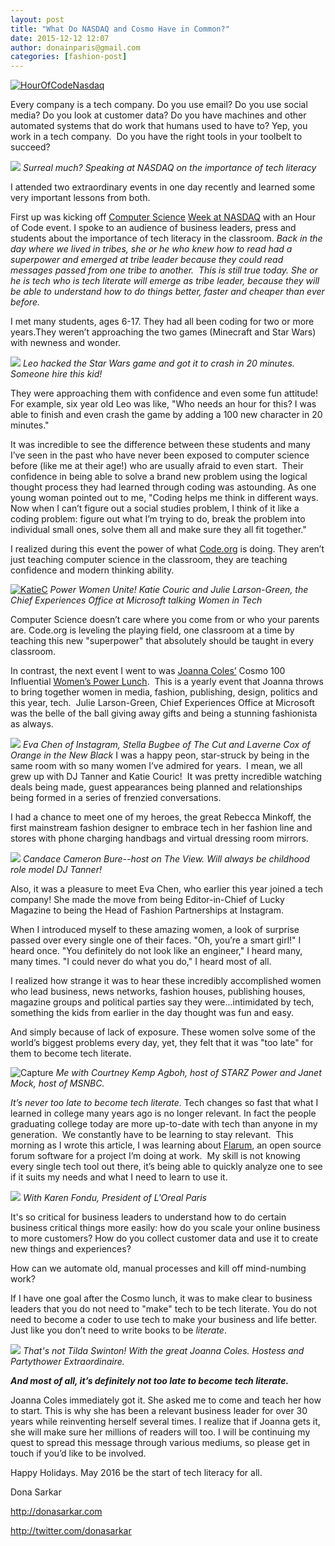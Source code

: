 ```yaml
---
layout: post
title: "What Do NASDAQ and Cosmo Have in Common?"
date: 2015-12-12 12:07
author: donainparis@gmail.com
categories: [fashion-post]
---
```


[![HourOfCodeNasdaq](http://www.fibonaccisequinsblog.com/wp-content/uploads/2015/12/HourOfCodeNasdaq.jpg)](http://www.fibonaccisequinsblog.com/wp-content/uploads/2015/12/HourOfCodeNasdaq.jpg)

Every company is a tech company. Do you use email? Do you use social media? Do you look at customer data? Do you have machines and other automated systems that do work that humans used to have to? Yep, you work in a tech company.  Do you have the right tools in your toolbelt to succeed?

[![](http://www.fibonaccisequinsblog.com/wp-content/uploads/2015/12/IMG_2428.jpg)](http://www.fibonaccisequinsblog.com/wp-content/uploads/2015/12/IMG_2428.jpg) *Surreal much? Speaking at NASDAQ on the importance of tech literacy*

I attended two extraordinary events in one day recently and learned some very important lessons from both.

First up was kicking off [Computer Science](https://blogs.microsoft.com/firehose/2015/12/08/enthusiasm-and-brain-power-engaged-microsoft-kicks-off-its-hour-of-code-activities/) [Week at NASDAQ](https://blogs.microsoft.com/firehose/2015/12/08/enthusiasm-and-brain-power-engaged-microsoft-kicks-off-its-hour-of-code-activities/) with an Hour of Code event. I spoke to an audience of business leaders, press and students about the importance of tech literacy in the classroom. *Back in the day where we lived in tribes, she or he who knew how to read had a superpower and emerged at tribe leader because they could read messages passed from one tribe to another.  This is still true today. She or he is tech who is tech literate will emerge as tribe leader, because they will be able to understand how to do things better, faster and cheaper than ever before.*

I met many students, ages 6-17. They had all been coding for two or more years.They weren’t approaching the two games (Minecraft and Star Wars) with newness and wonder.

[![](http://www.fibonaccisequinsblog.com/wp-content/uploads/2015/12/IMG_2439-e1449947421361-768x1024-1.jpg)](http://www.fibonaccisequinsblog.com/wp-content/uploads/2015/12/IMG_2439.jpg) *Leo hacked the Star Wars game and got it to crash in 20 minutes. Someone hire this kid!*

They were approaching them with confidence and even some fun attitude! For example, six year old Leo was like, "Who needs an hour for this? I was able to finish and even crash the game by adding a 100 new character in 20 minutes."

It was incredible to see the difference between these students and many I’ve seen in the past who have never been exposed to computer science before (like me at their age!) who are usually afraid to even start.  Their confidence in being able to solve a brand new problem using the logical thought process they had learned through coding was astounding. As one young woman pointed out to me, "Coding helps me think in different ways. Now when I can’t figure out a social studies problem, I think of it like a coding problem: figure out what I’m trying to do, break the problem into individual small ones, solve them all and make sure they all fit together."

I realized during this event the power of what [Code.org](https://code.org/) is doing. They aren’t just teaching computer science in the classroom, they are teaching confidence and modern thinking ability.

[![KatieC](http://www.fibonaccisequinsblog.com/wp-content/uploads/2015/12/KatieC-1024x576.jpg)](http://www.fibonaccisequinsblog.com/wp-content/uploads/2015/12/KatieC.jpg) *Power Women Unite! Katie Couric and Julie Larson-Green, the Chief Experiences Office at Microsoft talking Women in Tech*

Computer Science doesn’t care where you come from or who your parents are. Code.org is leveling the playing field, one classroom at a time by teaching this new "superpower" that absolutely should be taught in every classroom.

In contrast, the next event I went to was [Joanna Coles’](https://en.wikipedia.org/wiki/Joanna_Coles) Cosmo 100 Influential [Women’s Power Lunch](http://www.wsj.com/articles/the-fun-fearless-power-lunch-1449612072).  This is a yearly event that Joanna throws to bring together women in media, fashion, publishing, design, politics and this year, tech.  Julie Larson-Green, Chief Experiences Office at Microsoft was the belle of the ball giving away gifts and being a stunning fashionista as always.


![](http://www.fibonaccisequinsblog.com/wp-content/uploads/2015/12/01e5d2851422d5655bd3d1b244278582daeed61330-1024x768.jpg) *Eva Chen of Instagram, Stella Bugbee of The Cut and Laverne Cox of Orange in the New Black*
I was a happy peon, star-struck by being in the same room with so many women I’ve admired for years.  I mean, we all grew up with DJ Tanner and Katie Couric!  It was pretty incredible watching deals being made, guest appearances being planned and relationships being formed in a series of frenzied conversations.

I had a chance to meet one of my heroes, the great Rebecca Minkoff, the first mainstream fashion designer to embrace tech in her fashion line and stores with phone charging handbags and virtual dressing room mirrors.

[![](http://www.fibonaccisequinsblog.com/wp-content/uploads/2015/12/01e39045797316c199bb7956f32c51f77507615312-768x1024.jpg)](http://www.fibonaccisequinsblog.com/wp-content/uploads/2015/12/01e39045797316c199bb7956f32c51f77507615312.jpg) *Candace Cameron Bure--host on The View. Will always be childhood role model DJ Tanner!*

Also, it was a pleasure to meet Eva Chen, who earlier this year joined a tech company! She made the move from being Editor-in-Chief of Lucky Magazine to being the Head of Fashion Partnerships at Instagram.

When I introduced myself to these amazing women, a look of surprise passed over every single one of their faces. "Oh, you’re a smart girl!" I heard once. "You definitely do not look like an engineer," I heard many, many times. "I could never do what you do," I heard most of all.

I realized how strange it was to hear these incredibly accomplished women who lead business, news networks, fashion houses, publishing houses, magazine groups and political parties say they were...intimidated by tech, something the kids from earlier in the day thought was fun and easy.

And simply because of lack of exposure. These women solve some of the world’s biggest problems every day, yet, they felt that it was "too late" for them to become tech literate.

![Capture](http://www.fibonaccisequinsblog.com/wp-content/uploads/2015/12/Capture-1024x629.jpg) *Me with Courtney Kemp Agboh, host of STARZ Power and Janet Mock, host of MSNBC.* 

*It’s never too late to become tech literate.* Tech changes so fast that what I learned in college many years ago is no longer relevant. In fact the people graduating college today are more up-to-date with tech than anyone in my generation.  We constantly have to be learning to stay relevant.  This morning as I wrote this article, I was learning about [Flarum](http://flarum.org/docs/), an open source forum software for a project I’m doing at work.  My skill is not knowing every single tech tool out there, it’s being able to quickly analyze one to see if it suits my needs and what I need to learn to use it.

[![](http://www.fibonaccisequinsblog.com/wp-content/uploads/2015/12/0174aeb1f055530eeedcff0bca92de89467ff0ffd3-768x1024.jpg)](http://www.fibonaccisequinsblog.com/wp-content/uploads/2015/12/0174aeb1f055530eeedcff0bca92de89467ff0ffd3.jpg) *With Karen Fondu, President of L'Oreal Paris*

It's so critical for business leaders to understand how to do certain business critical things more easily: how do you scale your online business to more customers? How do you collect customer data and use it to create new things and experiences?

How can we automate old, manual processes and kill off mind-numbing work?

If I have one goal after the Cosmo lunch, it was to make clear to business leaders that you do not need to "make" tech to be tech literate. You do not need to become a coder to use tech to make your business and life better. Just like you don’t need to write books to be *literate*.

[![](http://www.fibonaccisequinsblog.com/wp-content/uploads/2015/12/0127057c2121dc1db288d65911e563548b6cc01fba-706x1024.jpg)](http://www.fibonaccisequinsblog.com/wp-content/uploads/2015/12/0127057c2121dc1db288d65911e563548b6cc01fba.jpg) *That's not Tilda Swinton! With the great Joanna Coles. Hostess and Partythower Extraordinaire.* 

***And most of all, it’s definitely not too late to become tech literate.***

Joanna Coles immediately got it. She asked me to come and teach her how to start. This is why she has been a relevant business leader for over 30 years while reinventing herself several times. I realize that if Joanna gets it, she will make sure her millions of readers will too. I will be continuing my quest to spread this message through various mediums, so please get in touch if you’d like to be involved.

Happy Holidays. May 2016 be the start of tech literacy for all.

Dona Sarkar

<http://donasarkar.com>

<http://twitter.com/donasarkar>
